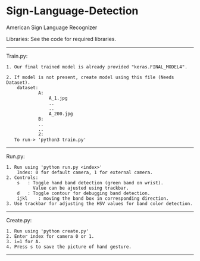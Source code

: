 # Sign-Language-Detection
American Sign Language Recognizer

Libraries: See the code for required libraries.
___________________________________________________________________________

Train.py:

	1. Our final trained model is already provided "keras.FINAL_MODEL4".

	2. If model is not present, create model using this file (Needs Dataset).
		dataset:
				A:
					A_1.jpg
					..
					..
					A_200.jpg
				B:
				..
				..
				Z:
	   To run-> 'python3 train.py'
_____________________________________________________________________________

Run.py:

	1. Run using 'python run.py <index>'
		Index: 0 for default camera, 1 for external camera.
	2. Controls: 
		s	: Toggle hand band detection (green band on wrist).
			  Value can be ajusted using trackbar.
		d	: Toggle contour for debugging band detection.
		ijkl	: moving the band box in corresponding direction.
	3. Use trackbar for adjusting the HSV values for band color detection.

_____________________________________________________________________________

Create.py:

	1. Run using 'python create.py'
	2. Enter index for camera 0 or 1.
	3. i=1 for A.
	4. Press s to save the picture of hand gesture.
	
_____________________________________________________________________________
	
